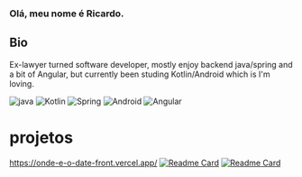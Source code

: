 ### Olá, meu nome é Ricardo.

## Bio

Ex-lawyer turned software developer, mostly enjoy backend java/spring and a bit of Angular, but currently been studing Kotlin/Android which is I'm loving.

![java](https://img.shields.io/badge/Java-ED8B00?style=for-the-badge&logo=java&logoColor=white)
![Kotlin](https://img.shields.io/badge/kotlin-%237F52FF.svg?style=for-the-badge&logo=kotlin&logoColor=white)
![Spring](https://img.shields.io/badge/spring-%236DB33F.svg?style=for-the-badge&logo=spring&logoColor=white)
![Android](https://img.shields.io/badge/Android-3DDC84?style=for-the-badge&logo=android&logoColor=white)
![Angular](https://img.shields.io/badge/angular-%23DD0031.svg?style=for-the-badge&logo=angular&logoColor=white)

# projetos

https://onde-e-o-date-front.vercel.app/
[![Readme Card](https://github-readme-stats.vercel.app/api/pin/?username=ricardocunha42&repo=MUDI.Application-API-Rest)](https://github.com/RicardoCunha42/MUDI.Application-API-Rest) [![Readme Card](https://github-readme-stats.vercel.app/api/pin/?username=ricardocunha42&repo=CRUD-spring-data)](https://github.com/RicardoCunha42/CRUD-spring-data)
